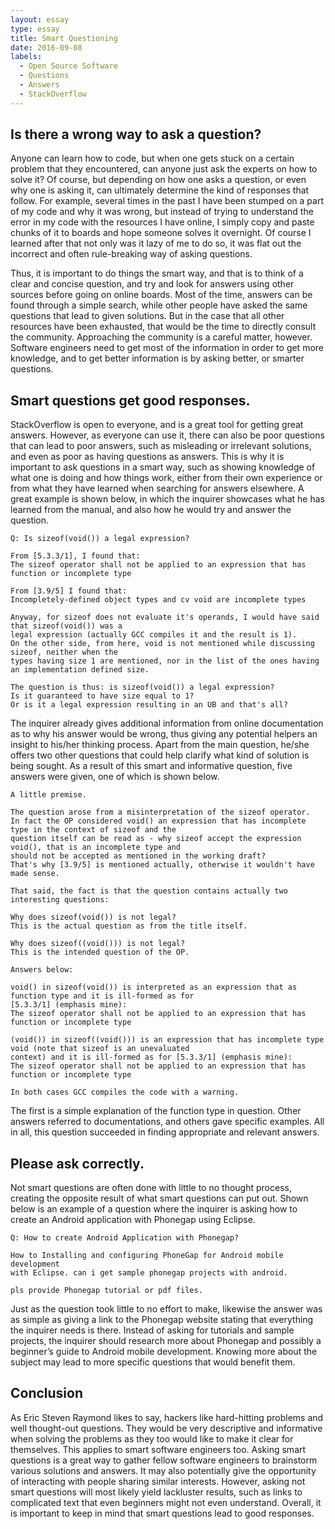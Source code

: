 ```yaml
---
layout: essay
type: essay
title: Smart Questioning
date: 2016-09-08
labels:
  - Open Source Software
  - Questions
  - Answers
  - StackOverflow
---
```


## Is there a wrong way to ask a question?

Anyone can learn how to code, but when one gets stuck on a certain problem that they encountered, can anyone just ask the experts on how to solve it? Of course, but depending on how one asks a question, or even why one is asking it, can ultimately determine the kind of responses that follow. For example, several times in the past I have been stumped on a part of my code and why it was wrong, but instead of trying to understand the error in my code with the resources I have online, I simply copy and paste chunks of it to boards and hope someone solves it overnight. Of course I learned after that not only was it lazy of me to do so, it was flat out the incorrect and often rule-breaking way of asking questions. 

Thus, it is important to do things the smart way, and that is to think of a clear and concise question, and try and look for answers using other sources before going on online boards. Most of the time, answers can be found through a simple search, while other people have asked the same questions that lead to given solutions. But in the case that all other resources have been exhausted, that would be the time to directly consult the community. Approaching the community is a careful matter, however. Software engineers need to get most of the information in order to get more knowledge, and to get better information is by asking better, or smarter questions.

## Smart questions get good responses.

StackOverflow is open to everyone, and is a great tool for getting great answers. However, as everyone can use it, there can also be poor questions that can lead to poor answers, such as misleading or irrelevant solutions, and even as poor as having questions as answers. This is why it is important to ask questions in a smart way, such as showing knowledge of what one is doing and how things work, either from their own experience or from what they have learned when searching for answers elsewhere. A great example is shown below, in which the inquirer showcases what he has learned from the manual, and also how he would try and answer the question.

```
Q: Is sizeof(void()) a legal expression?

From [5.3.3/1], I found that:
The sizeof operator shall not be applied to an expression that has function or incomplete type

From [3.9/5] I found that:
Incompletely-defined object types and cv void are incomplete types

Anyway, for sizeof does not evaluate it's operands, I would have said that sizeof(void()) was a 
legal expression (actually GCC compiles it and the result is 1).
On the other side, from here, void is not mentioned while discussing sizeof, neither when the 
types having size 1 are mentioned, nor in the list of the ones having an implementation defined size.

The question is thus: is sizeof(void()) a legal expression?
Is it guaranteed to have size equal to 1?
Or is it a legal expression resulting in an UB and that's all?
```

The inquirer already gives additional information from online documentation as to why his answer would be wrong, thus giving any potential helpers an insight to his/her thinking process. Apart from the main question, he/she offers two other questions that could help clarify what kind of solution is being sought. As a result of this smart and informative question, five answers were given, one of which is shown below.

```
A little premise.

The question arose from a misinterpretation of the sizeof operator.
In fact the OP considered void() an expression that has incomplete type in the context of sizeof and the 
question itself can be read as - why sizeof accept the expression void(), that is an incomplete type and 
should not be accepted as mentioned in the working draft?
That's why [3.9/5] is mentioned actually, otherwise it wouldn't have made sense.

That said, the fact is that the question contains actually two interesting questions:

Why does sizeof(void()) is not legal?
This is the actual question as from the title itself.

Why does sizeof((void())) is not legal?
This is the intended question of the OP.

Answers below:

void() in sizeof(void()) is interpreted as an expression that as function type and it is ill-formed as for 
[5.3.3/1] (emphasis mine):
The sizeof operator shall not be applied to an expression that has function or incomplete type

(void()) in sizeof((void())) is an expression that has incomplete type void (note that sizeof is an unevaluated 
context) and it is ill-formed as for [5.3.3/1] (emphasis mine):
The sizeof operator shall not be applied to an expression that has function or incomplete type

In both cases GCC compiles the code with a warning.
```

The first is a simple explanation of the function type in question. Other answers referred to documentations, and others gave specific examples. All in all, this question succeeded in finding appropriate and relevant answers.

## Please ask correctly.

Not smart questions are often done with little to no thought process, creating the opposite result of what smart questions can put out. Shown below is an example of a question where the inquirer is asking how to create an Android application with Phonegap using Eclipse.

```
Q: How to create Android Application with Phonegap?

How to Installing and configuring PhoneGap for Android mobile development 
with Eclipse. can i get sample phonegap projects with android.

pls provide Phonegap tutorial or pdf files.
```

Just as the question took little to no effort to make, likewise the answer was as simple as giving a link to the Phonegap website stating that everything the inquirer needs is there. Instead of asking for tutorials and sample projects, the inquirer should research more about Phonegap and possibly a beginner’s guide to Android mobile development. Knowing more about the subject may lead to more specific questions that would benefit them.

## Conclusion

As Eric Steven Raymond likes to say, hackers like hard-hitting problems and well thought-out questions. They would be very descriptive and informative when solving the problems as they too would like to make it clear for themselves. This applies to smart software engineers too. Asking smart questions is a great way to gather fellow software engineers to brainstorm various solutions and answers. It may also potentially give the opportunity of interacting with people sharing similar interests. However, asking not smart questions will most likely yield lackluster results, such as links to complicated text that even beginners might not even understand. Overall, it is important to keep in mind that smart questions lead to good responses.


